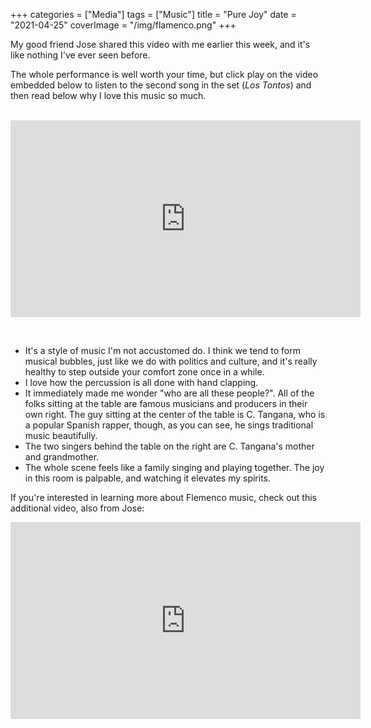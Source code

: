 +++
categories = ["Media"]
tags = ["Music"]
title = "Pure Joy"
date = "2021-04-25"
coverImage = "/img/flamenco.png"
+++

My good friend Jose shared this video with me earlier this week, and it's like nothing I've ever seen before.

<!--more-->

The whole performance is well worth your time, but click play on the video embedded below to listen to the second song in the set (*Los Tontos*) and then read below why I love this music so much.

<br>

<iframe width="560" height="315" src="https://www.youtube.com/embed/SW6L_lTrIFg?start=239" title="YouTube video player" frameborder="0" allow="accelerometer; autoplay; clipboard-write; encrypted-media; gyroscope; picture-in-picture" allowfullscreen></iframe>

&nbsp;<br>

* It's a style of music I'm not accustomed do. I think we tend to form musical bubbles, just like we do with politics and culture, and it's really healthy to step outside your comfort zone once in a while.
* I love how the percussion is all done with hand clapping.
* It immediately made me wonder "who are all these people?". All of the folks sitting at the table are famous musicians and producers in their own right. The guy sitting at the center of the table is C. Tangana, who is a popular Spanish rapper, though, as you can see, he sings traditional music beautifully.
* The two singers behind the table on the right are C. Tangana's mother and grandmother.
* The whole scene feels like a family singing and playing together. The joy in this room is palpable, and watching it elevates my spirits.

If you're interested in learning more about Flemenco music, check out this additional video, also from Jose:

<iframe width="560" height="315" src="https://www.youtube.com/embed/yliXnfftN50" title="YouTube video player" frameborder="0" allow="accelerometer; autoplay; clipboard-write; encrypted-media; gyroscope; picture-in-picture" allowfullscreen></iframe>
